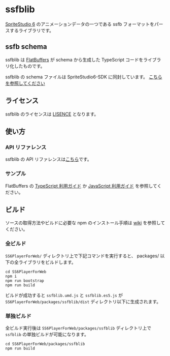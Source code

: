 # ssfblib

[SpriteStudio 6](https://www.webtech.co.jp/spritestudio/index.html) のアニメーションデータの一つである ssfb フォーマットをパースするライブラリです。

## ssfb schema

ssfblib は [FlatBuffers](https://google.github.io/flatbuffers/) が schema から生成した TypeScript コードをライブラリ化したものです。

ssfblib の schema ファイルは SpriteStudio6-SDK に同封しています。
[こちらを参照してください](https://github.com/SpriteStudio/SpriteStudio6-SDK/blob/develop/Build/Converter/fbs/ssfb.fbs)

## ライセンス
ssfblib のライセンスは [LISENCE](../../LICENSE) となります。 

## 使い方
### API リファレンス

ssfblib の API リファレンスは[こちら](https://spritestudio.github.io/SS6PlayerForWeb/ssfblib_api/modules/ss.ssfb.html)です。

### サンプル

FlatBuffers の [TypeScript 利用ガイド](https://google.github.io/flatbuffers/flatbuffers_guide_use_typescript.html) か [JavaScript 利用ガイド](https://google.github.io/flatbuffers/flatbuffers_guide_use_javascript.html) を参照してください。


## ビルド

ソースの取得方法やビルドに必要な npm のインストール手順は [wiki](https://github.com/SpriteStudio/SS6PlayerForWeb/wiki) を参照してください。

### 全ビルド

`SS6PlayerForWeb/` ディレクトリ上で下記コマンドを実行すると、 packages/ 以下の全ライブラリをビルドします。

```
cd SS6PlayerForWeb
npm i
npm run bootstrap
npm run build
```

ビルドが成功すると `ssfblib.umd.js` と `ssfblib.es5.js` が `SS6PlayerForWeb/packages/ssfblib/dist` ディレクトリ以下に生成されます。

### 単独ビルド

全ビルド実行後は `SS6PlayerForWeb/packages/ssfblib` ディレクトリ上で `ssfblib` の単独ビルドが可能になります。

```
cd SS6PlayerForWeb/packages/ssfblib
npm run build
```
